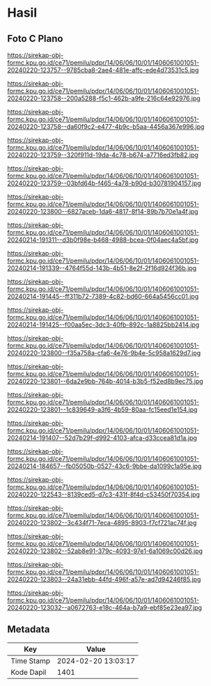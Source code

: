 # Hasil

## Foto C Plano

https://sirekap-obj-formc.kpu.go.id/ce71/pemilu/pdpr/14/06/06/10/01/1406061001051-20240220-123757--9785cba8-2ae4-481e-affc-ede4d73531c5.jpg

https://sirekap-obj-formc.kpu.go.id/ce71/pemilu/pdpr/14/06/06/10/01/1406061001051-20240220-123758--200a5288-f5c1-462b-a9fe-216c64e92976.jpg

https://sirekap-obj-formc.kpu.go.id/ce71/pemilu/pdpr/14/06/06/10/01/1406061001051-20240220-123758--da60f9c2-e477-4b9c-b5aa-4456a367e996.jpg

https://sirekap-obj-formc.kpu.go.id/ce71/pemilu/pdpr/14/06/06/10/01/1406061001051-20240220-123759--320f911d-19da-4c78-b674-a7716ed3fb82.jpg

https://sirekap-obj-formc.kpu.go.id/ce71/pemilu/pdpr/14/06/06/10/01/1406061001051-20240220-123759--03bfd64b-f465-4a78-b90d-b30781904157.jpg

https://sirekap-obj-formc.kpu.go.id/ce71/pemilu/pdpr/14/06/06/10/01/1406061001051-20240220-123800--6827aceb-1da6-4817-8f14-89b7b70e1a4f.jpg

https://sirekap-obj-formc.kpu.go.id/ce71/pemilu/pdpr/14/06/06/10/01/1406061001051-20240214-191311--d3b0f98e-b468-4988-bcea-0f04aec4a5bf.jpg

https://sirekap-obj-formc.kpu.go.id/ce71/pemilu/pdpr/14/06/06/10/01/1406061001051-20240214-191339--4764f55d-143b-4b51-8e2f-2f16d924f36b.jpg

https://sirekap-obj-formc.kpu.go.id/ce71/pemilu/pdpr/14/06/06/10/01/1406061001051-20240214-191445--ff311b72-7389-4c82-bd60-664a5456cc01.jpg

https://sirekap-obj-formc.kpu.go.id/ce71/pemilu/pdpr/14/06/06/10/01/1406061001051-20240214-191425--f00aa5ec-3dc3-40fb-892c-1a8825bb2414.jpg

https://sirekap-obj-formc.kpu.go.id/ce71/pemilu/pdpr/14/06/06/10/01/1406061001051-20240220-123800--f35a758a-cfa6-4e76-9b4e-5c958a1629d7.jpg

https://sirekap-obj-formc.kpu.go.id/ce71/pemilu/pdpr/14/06/06/10/01/1406061001051-20240220-123801--6da2e9bb-764b-4014-b3b5-f52ed8b9ec75.jpg

https://sirekap-obj-formc.kpu.go.id/ce71/pemilu/pdpr/14/06/06/10/01/1406061001051-20240220-123801--1c839649-a3f6-4b59-80aa-fc15eed1e154.jpg

https://sirekap-obj-formc.kpu.go.id/ce71/pemilu/pdpr/14/06/06/10/01/1406061001051-20240214-191407--52d7b29f-d992-4103-afca-d33ccea81d1a.jpg

https://sirekap-obj-formc.kpu.go.id/ce71/pemilu/pdpr/14/06/06/10/01/1406061001051-20240214-184657--fb05050b-0527-43c6-9bbe-da1099c1a95e.jpg

https://sirekap-obj-formc.kpu.go.id/ce71/pemilu/pdpr/14/06/06/10/01/1406061001051-20240220-122543--8139ced5-d7c3-431f-8f4d-c53450f70354.jpg

https://sirekap-obj-formc.kpu.go.id/ce71/pemilu/pdpr/14/06/06/10/01/1406061001051-20240220-123802--3c434f71-7eca-4895-8903-f7cf721ac74f.jpg

https://sirekap-obj-formc.kpu.go.id/ce71/pemilu/pdpr/14/06/06/10/01/1406061001051-20240220-123802--52ab8e91-379c-4093-97e1-6a1069c00d26.jpg

https://sirekap-obj-formc.kpu.go.id/ce71/pemilu/pdpr/14/06/06/10/01/1406061001051-20240220-123803--24a31ebb-44fd-496f-a57e-ad7d94246f85.jpg

https://sirekap-obj-formc.kpu.go.id/ce71/pemilu/pdpr/14/06/06/10/01/1406061001051-20240220-123032--a0672763-e18c-464a-b7a9-ebf85e23ea97.jpg


## Metadata

| Key        | Value               |
| ---------- | ------------------- |
| Time Stamp | 2024-02-20 13:03:17 |
| Kode Dapil | 1401                |



